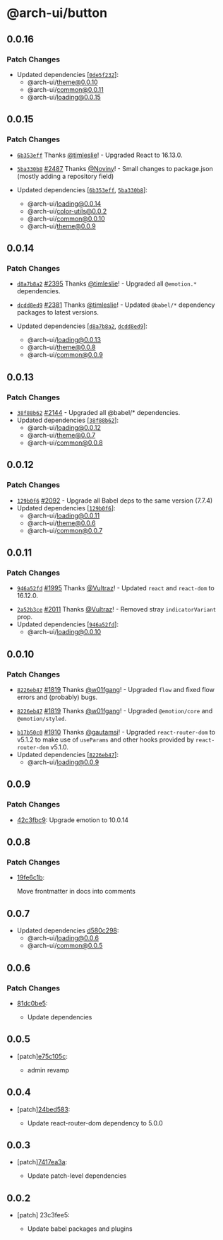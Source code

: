 # @arch-ui/button

## 0.0.16

### Patch Changes

- Updated dependencies [[`0de5f232`](https://github.com/keystonejs/keystone/commit/0de5f2321ef8f9fe6dd247c3201372a4156e61e9)]:
  - @arch-ui/theme@0.0.10
  - @arch-ui/common@0.0.11
  - @arch-ui/loading@0.0.15

## 0.0.15

### Patch Changes

- [`6b353eff`](https://github.com/keystonejs/keystone/commit/6b353effc8b617137a3978b2c845e01403889722) Thanks [@timleslie](https://github.com/timleslie)! - Upgraded React to 16.13.0.

* [`5ba330b8`](https://github.com/keystonejs/keystone/commit/5ba330b8b2609ea0033a636daf9a215a5a192c20) [#2487](https://github.com/keystonejs/keystone/pull/2487) Thanks [@Noviny](https://github.com/Noviny)! - Small changes to package.json (mostly adding a repository field)

* Updated dependencies [[`6b353eff`](https://github.com/keystonejs/keystone/commit/6b353effc8b617137a3978b2c845e01403889722), [`5ba330b8`](https://github.com/keystonejs/keystone/commit/5ba330b8b2609ea0033a636daf9a215a5a192c20)]:
  - @arch-ui/loading@0.0.14
  - @arch-ui/color-utils@0.0.2
  - @arch-ui/common@0.0.10
  - @arch-ui/theme@0.0.9

## 0.0.14

### Patch Changes

- [`d8a7b8a2`](https://github.com/keystonejs/keystone/commit/d8a7b8a23b4c3e1545d101a92323be165ad362e2) [#2395](https://github.com/keystonejs/keystone/pull/2395) Thanks [@timleslie](https://github.com/timleslie)! - Upgraded all `@emotion.*` dependencies.

* [`dcdd8ed9`](https://github.com/keystonejs/keystone/commit/dcdd8ed9142cf3328a7af80bc167ef93c7669b09) [#2381](https://github.com/keystonejs/keystone/pull/2381) Thanks [@timleslie](https://github.com/timleslie)! - Updated `@babel/*` dependency packages to latest versions.

* Updated dependencies [[`d8a7b8a2`](https://github.com/keystonejs/keystone/commit/d8a7b8a23b4c3e1545d101a92323be165ad362e2), [`dcdd8ed9`](https://github.com/keystonejs/keystone/commit/dcdd8ed9142cf3328a7af80bc167ef93c7669b09)]:
  - @arch-ui/loading@0.0.13
  - @arch-ui/theme@0.0.8
  - @arch-ui/common@0.0.9

## 0.0.13

### Patch Changes

- [`38f88b62`](https://github.com/keystonejs/keystone/commit/38f88b62d9592d91b56528d4d9c40e9399440c4a) [#2144](https://github.com/keystonejs/keystone/pull/2144) - Upgraded all @babel/\* dependencies.
- Updated dependencies [[`38f88b62`](https://github.com/keystonejs/keystone/commit/38f88b62d9592d91b56528d4d9c40e9399440c4a)]:
  - @arch-ui/loading@0.0.12
  - @arch-ui/theme@0.0.7
  - @arch-ui/common@0.0.8

## 0.0.12

### Patch Changes

- [`129b0f6`](https://github.com/keystonejs/keystone/commit/129b0f61f34adb7482901d2da4ddb14ce1aedd62) [#2092](https://github.com/keystonejs/keystone/pull/2092) - Upgrade all Babel deps to the same version (7.7.4)
- Updated dependencies [[`129b0f6`](https://github.com/keystonejs/keystone/commit/129b0f61f34adb7482901d2da4ddb14ce1aedd62)]:
  - @arch-ui/loading@0.0.11
  - @arch-ui/theme@0.0.6
  - @arch-ui/common@0.0.7

## 0.0.11

### Patch Changes

- [`946a52fd`](https://github.com/keystonejs/keystone/commit/946a52fd7057bb73f4ffd465ef51498172926866) [#1995](https://github.com/keystonejs/keystone/pull/1995) Thanks [@Vultraz](https://github.com/Vultraz)! - Updated `react` and `react-dom` to 16.12.0.

* [`2a52b3ce`](https://github.com/keystonejs/keystone/commit/2a52b3ce48e0df9589f4958c4d79e2b19aa1c134) [#2011](https://github.com/keystonejs/keystone/pull/2011) Thanks [@Vultraz](https://github.com/Vultraz)! - Removed stray `indicatorVariant` prop.
* Updated dependencies [[`946a52fd`](https://github.com/keystonejs/keystone/commit/946a52fd7057bb73f4ffd465ef51498172926866)]:
  - @arch-ui/loading@0.0.10

## 0.0.10

### Patch Changes

- [`8226eb47`](https://github.com/keystonejs/keystone/commit/8226eb4709ea8ad5773c900eaaa96068d3cb6bad) [#1819](https://github.com/keystonejs/keystone/pull/1819) Thanks [@w01fgang](https://github.com/w01fgang)! - Upgraded `flow` and fixed flow errors and (probably) bugs.

* [`8226eb47`](https://github.com/keystonejs/keystone/commit/8226eb4709ea8ad5773c900eaaa96068d3cb6bad) [#1819](https://github.com/keystonejs/keystone/pull/1819) Thanks [@w01fgang](https://github.com/w01fgang)! - Upgraded `@emotion/core` and `@emotion/styled`.

- [`b17b50c0`](https://github.com/keystonejs/keystone/commit/b17b50c0783dd246786aad1de41136967ad73b5c) [#1910](https://github.com/keystonejs/keystone/pull/1910) Thanks [@gautamsi](https://github.com/gautamsi)! - Upgraded `react-router-dom` to v5.1.2 to make use of `useParams` and other hooks provided by `react-router-dom` v5.1.0.
- Updated dependencies [[`8226eb47`](https://github.com/keystonejs/keystone/commit/8226eb4709ea8ad5773c900eaaa96068d3cb6bad)]:
  - @arch-ui/loading@0.0.9

## 0.0.9

### Patch Changes

- [42c3fbc9](https://github.com/keystonejs/keystone-5/commit/42c3fbc9): Upgrade emotion to 10.0.14

## 0.0.8

### Patch Changes

- [19fe6c1b](https://github.com/keystonejs/keystone-5/commit/19fe6c1b):

  Move frontmatter in docs into comments

## 0.0.7

- Updated dependencies [d580c298](https://github.com/keystonejs/keystone-5/commit/d580c298):
  - @arch-ui/loading@0.0.6
  - @arch-ui/common@0.0.5

## 0.0.6

### Patch Changes

- [81dc0be5](https://github.com/keystonejs/keystone-5/commit/81dc0be5):

  - Update dependencies

## 0.0.5

- [patch][e75c105c](https://github.com/keystonejs/keystone-5/commit/e75c105c):

  - admin revamp

## 0.0.4

- [patch][24bed583](https://github.com/keystonejs/keystone-5/commit/24bed583):

  - Update react-router-dom dependency to 5.0.0

## 0.0.3

- [patch][7417ea3a](https://github.com/keystonejs/keystone-5/commit/7417ea3a):

  - Update patch-level dependencies

## 0.0.2

- [patch] 23c3fee5:

  - Update babel packages and plugins
